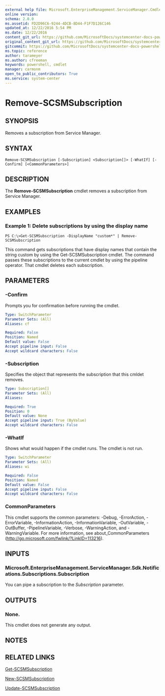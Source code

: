 ```yaml
---
external help file: Microsoft.EnterpriseManagement.ServiceManager.Cmdlets.dll-Help.xml
online version: 
schema: 2.0.0
ms.assetid: FD2D96C6-9244-4DCB-8D44-F1F7D126C146
updated_at: 12/22/2016 5:54 PM
ms.date: 12/22/2016
content_git_url: https://github.com/MicrosoftDocs/systemcenter-docs-powershell/blob/master/systemcenter-cmdlets/SystemCenter2016/ServiceManager/vlatest/Remove-SCSMSubscription.md
original_content_git_url: https://github.com/MicrosoftDocs/systemcenter-docs-powershell/blob/master/systemcenter-cmdlets/SystemCenter2016/ServiceManager/vlatest/Remove-SCSMSubscription.md
gitcommit: https://github.com/MicrosoftDocs/systemcenter-docs-powershell/blob/17c3a51bd892aad46c731d9f381f0704b4815004/systemcenter-cmdlets/SystemCenter2016/ServiceManager/vlatest/Remove-SCSMSubscription.md
ms.topic: reference
author: tarameyer
ms.author: cfreeman
keywords: powershell, cmdlet
manager: carmonm
open_to_public_contributors: True
ms.service: system-center
---
```


# Remove-SCSMSubscription

## SYNOPSIS
Removes a subscription from Service Manager.

## SYNTAX

```
Remove-SCSMSubscription [-Subscription] <Subscription[]> [-WhatIf] [-Confirm] [<CommonParameters>]
```

## DESCRIPTION
The **Remove-SCSMSubscription** cmdlet removes a subscription from Service Manager.

## EXAMPLES

### Example 1: Delete subscriptions by using the display name
```
PS C:\>Get-SCSMSubscription -DisplayName "custom*" | Remove-SCSMSubscription
```

This command gets subscriptions that have display names that contain the string custom by using the Get-SCSMSubscription cmdlet.
The command passes these subscriptions to the current cmdlet by using the pipeline operator.
That cmdlet deletes each subscription.

## PARAMETERS

### -Confirm
Prompts you for confirmation before running the cmdlet.

```yaml
Type: SwitchParameter
Parameter Sets: (All)
Aliases: cf

Required: False
Position: Named
Default value: False
Accept pipeline input: False
Accept wildcard characters: False
```

### -Subscription
Specifies the object that represents the subscription that this cmldet removes.

```yaml
Type: Subscription[]
Parameter Sets: (All)
Aliases: 

Required: True
Position: 0
Default value: None
Accept pipeline input: True (ByValue)
Accept wildcard characters: False
```

### -WhatIf
Shows what would happen if the cmdlet runs.
The cmdlet is not run.

```yaml
Type: SwitchParameter
Parameter Sets: (All)
Aliases: wi

Required: False
Position: Named
Default value: False
Accept pipeline input: False
Accept wildcard characters: False
```

### CommonParameters
This cmdlet supports the common parameters: -Debug, -ErrorAction, -ErrorVariable, -InformationAction, -InformationVariable, -OutVariable, -OutBuffer, -PipelineVariable, -Verbose, -WarningAction, and -WarningVariable. For more information, see about_CommonParameters (http://go.microsoft.com/fwlink/?LinkID=113216).

## INPUTS

### Microsoft.EnterpriseManagement.ServiceManager.Sdk.Notifications.Subscriptions.Subscription
You can pipe a subscription to the *Subscription* parameter.

## OUTPUTS

### None.
This cmdlet does not generate any output.

## NOTES

## RELATED LINKS

[Get-SCSMSubscription](xref:SystemCenter2016/ServiceManager/vlatest/Get-SCSMSubscription.md)

[New-SCSMSubscription](xref:SystemCenter2016/ServiceManager/vlatest/New-SCSMSubscription.md)

[Update-SCSMSubscription](xref:SystemCenter2016/ServiceManager/vlatest/Update-SCSMSubscription.md)


